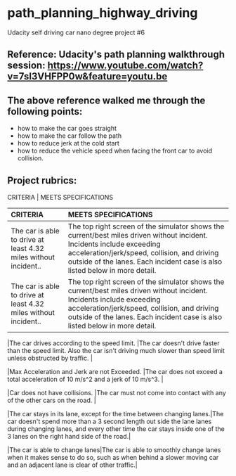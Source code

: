 # path_planning_highway_driving
Udacity self driving car nano degree project #6
## Reference: Udacity's path planning walkthrough session: https://www.youtube.com/watch?v=7sI3VHFPP0w&feature=youtu.be
## The above reference walked me through the following points:
- how to make the car goes straight
- how to make the car follow the path 
- how to reduce jerk at the cold start
- how to reduce the vehicle speed when facing the front car to avoid collision. 
## Project rubrics:
CRITERIA | MEETS SPECIFICATIONS 


|CRITERIA                                                        |MEETS SPECIFICATIONS|
|:---                                                            |:-                  |
|The car is able to drive at least 4.32 miles without incident.. |The top right screen of the simulator shows the current/best miles driven without incident. Incidents include exceeding acceleration/jerk/speed, collision, and driving outside of the lanes. Each incident case is also listed below in more detail.                                                     |
|The car is able to drive at least 4.32 miles without incident.. |The top right screen of the simulator shows the current/best miles driven without incident. Incidents include exceeding acceleration/jerk/speed, collision, and driving outside of the lanes. Each incident case is also listed below in more detail.                                                     |

|The car drives according to the speed limit.                    |The car doesn't drive faster than the speed limit. Also the car isn't driving much slower than speed limit unless obstructed by traffic.                    |

|Max Acceleration and Jerk are not Exceeded.                     |The car does not exceed a total acceleration of 10 m/s^2 and a jerk of 10 m/s^3.                                                                                |

|Car does not have collisions.                                   |The car must not come into contact with any of the other cars on the road.                                                                                 |

|The car stays in its lane, except for the time between changing lanes.|The car doesn't spend more than a 3 second length out side the lane lanes during changing lanes, and every other time the car stays inside one of the 3 lanes on the right hand side of the road.|

|The car is able to change lanes|The car is able to smoothly change lanes when it makes sense to do so, such as when behind a slower moving car and an adjacent lane is clear of other traffic.|
